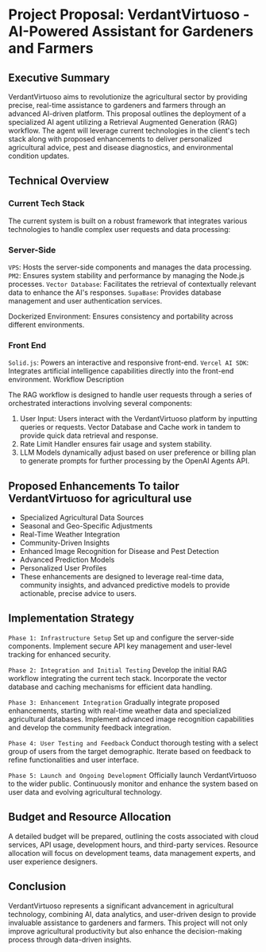 # Project Proposal: VerdantVirtuoso - AI-Powered Assistant for Gardeners and Farmers

## Executive Summary

VerdantVirtuoso aims to revolutionize the agricultural sector by providing precise, real-time assistance to gardeners and farmers through an advanced AI-driven platform. This proposal outlines the deployment of a specialized AI agent utilizing a Retrieval Augmented Generation (RAG) workflow. The agent will leverage current technologies in the client's tech stack along with proposed enhancements to deliver personalized agricultural advice, pest and disease diagnostics, and environmental condition updates.

## Technical Overview

### Current Tech Stack

The current system is built on a robust framework that integrates various technologies to handle complex user requests and data processing:

### Server-Side

`VPS`: Hosts the server-side components and manages the data processing.
`PM2`: Ensures system stability and performance by managing the Node.js processes.
`Vector Database`: Facilitates the retrieval of contextually relevant data to enhance the AI's responses.
`SupaBase`: Provides database management and user authentication services.

Dockerized Environment: Ensures consistency and portability across different environments.

### Front End

`Solid.js`: Powers an interactive and responsive front-end.
`Vercel AI SDK`: Integrates artificial intelligence capabilities directly into the front-end environment.
Workflow Description

The RAG workflow is designed to handle user requests through a series of orchestrated interactions involving several components:

1. User Input: Users interact with the VerdantVirtuoso platform by inputting queries or requests.
Vector Database and Cache work in tandem to provide quick data retrieval and response.
2. Rate Limit Handler ensures fair usage and system stability.
3. LLM Models dynamically adjust based on user preference or billing plan to generate prompts for further processing by the OpenAI Agents API.

## Proposed Enhancements To tailor VerdantVirtuoso for agricultural use

- Specialized Agricultural Data Sources
- Seasonal and Geo-Specific Adjustments
- Real-Time Weather Integration
- Community-Driven Insights
- Enhanced Image Recognition for Disease and Pest Detection
- Advanced Prediction Models
- Personalized User Profiles
- These enhancements are designed to leverage real-time data, community insights, and advanced predictive models to provide actionable, precise advice to users.

## Implementation Strategy

`Phase 1: Infrastructure Setup`
Set up and configure the server-side components.
Implement secure API key management and user-level tracking for enhanced security.

`Phase 2: Integration and Initial Testing`
Develop the initial RAG workflow integrating the current tech stack.
Incorporate the vector database and caching mechanisms for efficient data handling.

`Phase 3: Enhancement Integration`
Gradually integrate proposed enhancements, starting with real-time weather data and specialized agricultural databases.
Implement advanced image recognition capabilities and develop the community feedback integration.

`Phase 4: User Testing and Feedback`
Conduct thorough testing with a select group of users from the target demographic.
Iterate based on feedback to refine functionalities and user interface.

`Phase 5: Launch and Ongoing Development`
Officially launch VerdantVirtuoso to the wider public.
Continuously monitor and enhance the system based on user data and evolving agricultural technology.

## Budget and Resource Allocation

A detailed budget will be prepared, outlining the costs associated with cloud services, API usage, development hours, and third-party services. Resource allocation will focus on development teams, data management experts, and user experience designers.

## Conclusion

VerdantVirtuoso represents a significant advancement in agricultural technology, combining AI, data analytics, and user-driven design to provide invaluable assistance to gardeners and farmers. This project will not only improve agricultural productivity but also enhance the decision-making process through data-driven insights.
